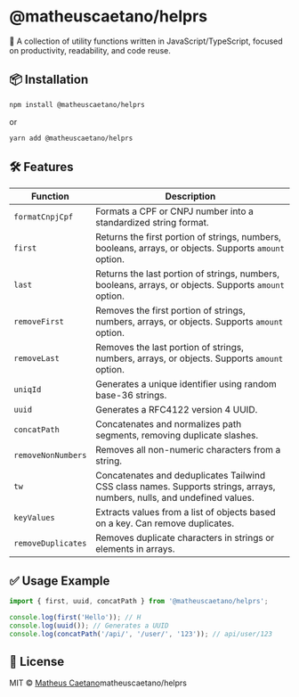 # @matheuscaetano/helprs


🚀 A collection of utility functions written in JavaScript/TypeScript, focused on productivity, readability, and code reuse.

## 📦 Installation

```bash
npm install @matheuscaetano/helprs
```

or

```bash
yarn add @matheuscaetano/helprs
```

## 🛠️ Features

| Function         | Description |
|------------------|-------------|
| `formatCnpjCpf` | Formats a CPF or CNPJ number into a standardized string format. |
| `first` | Returns the first portion of strings, numbers, booleans, arrays, or objects. Supports `amount` option. |
| `last` | Returns the last portion of strings, numbers, booleans, arrays, or objects. Supports `amount` option. |
| `removeFirst` | Removes the first portion of strings, numbers, arrays, or objects. Supports `amount` option. |
| `removeLast` | Removes the last portion of strings, numbers, arrays, or objects. Supports `amount` option. |
| `uniqId` | Generates a unique identifier using random base-36 strings. |
| `uuid` | Generates a RFC4122 version 4 UUID. |
| `concatPath` | Concatenates and normalizes path segments, removing duplicate slashes. |
| `removeNonNumbers` | Removes all non-numeric characters from a string. |
| `tw` | Concatenates and deduplicates Tailwind CSS class names. Supports strings, arrays, numbers, nulls, and undefined values. |
| `keyValues` | Extracts values from a list of objects based on a key. Can remove duplicates. |
| `removeDuplicates` | Removes duplicate characters in strings or elements in arrays. |

## ✅ Usage Example

```ts
import { first, uuid, concatPath } from '@matheuscaetano/helprs';

console.log(first('Hello')); // H
console.log(uuid()); // Generates a UUID
console.log(concatPath('/api/', '/user/', '123')); // api/user/123
```

## 📄 License

MIT © [Matheus Caetano](https://lnk.bio/MatheusCaetano)matheuscaetano/helprs

